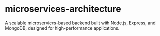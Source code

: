 # microservices-architecture
A scalable microservices-based backend built with Node.js, Express, and MongoDB, designed for high-performance applications.
